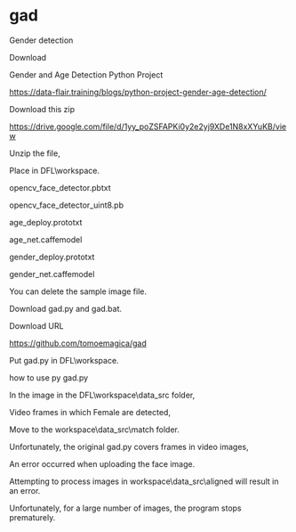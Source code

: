 # gad

 Gender detection
 
 Download
 
 Gender and Age Detection Python Project
 
 https://data-flair.training/blogs/python-project-gender-age-detection/
 
 Download this zip
 
 https://drive.google.com/file/d/1yy_poZSFAPKi0y2e2yj9XDe1N8xXYuKB/view
 
Unzip the file,

Place in DFL\workspace.

opencv_face_detector.pbtxt

opencv_face_detector_uint8.pb

age_deploy.prototxt

age_net.caffemodel

gender_deploy.prototxt

gender_net.caffemodel

You can delete the sample image file.


Download gad.py and gad.bat.

Download URL

https://github.com/tomoemagica/gad

Put gad.py in DFL\workspace.

how to use
py gad.py

In the image in the DFL\workspace\data_src folder,

Video frames in which Female are detected,

Move to the workspace\data_src\match folder.

Unfortunately, the original gad.py covers frames in video images,

An error occurred when uploading the face image.

Attempting to process images in workspace\data_src\aligned will result in an error.

Unfortunately, for a large number of images, the program stops prematurely.
